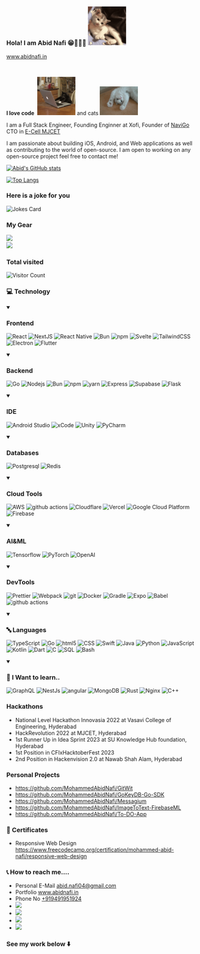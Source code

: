 ### Hola! I am Abid Nafi 😁🧑🏻‍💻 <img src="sup.gif" width="100px">

<!--
[![Typing SVG](https://readme-typing-svg.demolab.com?font=Fira+Code&duration=2500&pause=500&color=00A4FD&width=435&lines=Full+Stack+Engineer;Frontend+Engineer;Swift+Developer;Android+Developer;Student;CEO)](https://git.io/typing-svg)
-->
www.abidnafi.in

&nbsp;
&nbsp;
&nbsp;



**I love code**&nbsp;&nbsp;<img src="code.gif" width="100px"> and cats <img src="play.gif" width="100px">

I am a Full Stack Engineer, Founding Enginner at Xofi, Founder of <a href="https://www.navigorides.com" target="_blank">NaviGo</a> CTO in <a href="https://ecellmjcet.com" target="_blank">E-Cell MJCET</a>





I am passionate about building iOS, Android, and Web applications as well as contributing to the world of open-source. I am open to working on any open-source project feel free to contact me!

[![Abid's GitHub stats](https://github-readme-stats.vercel.app/api?username=MohammedAbidNafi&show_icons=true&theme=dracula)](https://github.com/anuraghazra/github-readme-stats)

[![Top Langs](https://github-readme-stats.vercel.app/api/top-langs/?username=MohammedAbidNafi&layout=compact&theme=dracula&hide=java,gdscript,kotlin)](https://github.com/anuraghazra/github-readme-stats)


### Here is a joke for you 

![Jokes Card](https://readme-jokes.vercel.app/api?hideBorder)

### My Gear
<a><img src="https://img.shields.io/badge/Apple-Macbook Air M2-999999?style=for-the-badge&logo=apple&logoColor=white" height=25></a>                                
<a><img src="https://img.shields.io/badge/Dell-G3-0076CE?style=for-the-badge&logo=dell&logoColor=white" height=25></a>


### Total visited

![Visitor Count](https://profile-counter.glitch.me/MohammedAbidNafi/count.svg)


### 💻 Technology

<details open>
	<summary><h3>Frontend</h3></summary>
	<p>
		<img alt="React" src="https://img.shields.io/badge/-React-45b8d8?style=flat-square&logo=react&logoColor=white" />  
		<img alt="NextJS" src="https://img.shields.io/badge/-NextJS-000000?style=flat-square&logo=nextdotjs&logoColor=white" />
		<img alt="React Native" src="https://img.shields.io/badge/-React Native-45b8d8?style=flat-square&logo=react&logoColor=white" />
		<img alt="Bun" src="https://img.shields.io/badge/-Bun.js-000000?style=flat-square&logo=bun&logoColor=white" />
		<img alt="npm" src="https://img.shields.io/badge/-NPM-CB3837?style=flat-square&logo=npm&logoColor=white" />
		<img alt="Svelte" src="https://img.shields.io/badge/-Svelte-FF3E00?style=flat-square&logo=svelte&logoColor=white" />
  		<img alt="TailwindCSS" src="https://img.shields.io/badge/-Tailwind CSS-06B6D4?style=flat-square&logo=tailwindcss&logoColor=white" />
    		<img alt="Electron" src="https://img.shields.io/badge/-Electron-47848F?style=flat-square&logo=electron&logoColor=white" />
      		<img alt="Flutter" src="https://img.shields.io/badge/-Flutter-02569B?style=flat-square&logo=flutter&logoColor=white" />
	</p>
</details>




<details open>
	<summary><h3>Backend</h3></summary>
	<p>
		<img alt="Go" src="https://img.shields.io/badge/-Go-00a8cd?style=flat-square&logo=Go&logoColor=white" />
		<img alt="Nodejs" src="https://img.shields.io/badge/-Nodejs-43853d?style=flat-square&logo=Node.js&logoColor=white" />
		<img alt="Bun" src="https://img.shields.io/badge/-Bun.js-000000?style=flat-square&logo=bun&logoColor=white" />
		<img alt="npm" src="https://img.shields.io/badge/-NPM-CB3837?style=flat-square&logo=npm&logoColor=white" />
		<img alt="yarn" src="https://img.shields.io/badge/-Yarn-2C8EBB?style=flat-square&logo=yarn&logoColor=white" />
		<img alt="Express" src="https://img.shields.io/badge/-Express-000000?style=flat-square&logo=express&logoColor=white" />
		<img alt="Supabase" src="https://img.shields.io/badge/-Supabase-3FCF8E?style=flat-square&logo=supabase&logoColor=white" />
		<img alt="Flask" src="https://img.shields.io/badge/-Flask-000000?style=flat-square&logo=flask&logoColor=white" />
	</p>
</details>

<details open>
	<summary><h3>IDE</h3></summary>
<p>
	<img alt="Android Studio" src="https://img.shields.io/badge/-Android Studio-3DDC84?style=flat-square&logo=androidstudio&logoColor=white" />
	<img alt="xCode" src="https://img.shields.io/badge/-xCode-147EFB?style=flat-square&logo=xcode&logoColor=white" />
	<img alt="Unity" src="https://img.shields.io/badge/-Unity-FFFFFF?style=flat-square&logo=unity&logoColor=black" />
	<img alt="PyCharm" src="https://img.shields.io/badge/-PyCharm-000000?style=flat-square&logo=pycharm&logoColor=white" />
</p>
</details>


<details open>
	<summary><h3>Databases</h3></summary>
	<p>
		<img alt="Postgresql" src="https://img.shields.io/badge/-PostgreSQL-4169E1?style=flat-square&logo=postgresql&logoColor=white" />
		<img alt="Redis" src="https://img.shields.io/badge/-Redis-FF4438?style=flat-square&logo=redis&logoColor=white" />
	</p>
</details>


<details open>
	<summary><h3>Cloud Tools</h3></summary>
	<p>
		<img alt="AWS" src="https://img.shields.io/badge/-AWS-232F3E?style=flat-square&logo=amazonwebservices&logoColor=white" />
		<img alt="github actions" src="https://img.shields.io/badge/-Github_Actions-2088FF?style=flat-square&logo=github-actions&logoColor=white" />
		<img alt="Cloudflare" src="https://img.shields.io/badge/-Cloudflare-f6821f?style=flat-square&logo=cloudflare&logoColor=white" />
		<img alt="Vercel" src="https://img.shields.io/badge/-Vercel-000000?style=flat-square&logo=vercel&logoColor=white" />
		<img alt="Google Cloud Platform" src="https://img.shields.io/badge/-Google_Cloud_Platform-1a73e8?style=flat-square&logo=google-cloud&logoColor=white" />
		<img alt="Firebase" src="https://img.shields.io/badge/-Firebase-DD2C00?style=flat-square&logo=firebase&logoColor=white" />
	</p>
</details>

<details open>
	<summary><h3>AI&ML</h3></summary>
	<p>
		<img alt="Tensorflow" src="https://img.shields.io/badge/-Tensorflow-FF6F00?style=flat-square&logo=tensorflow&logoColor=white" />
		<img alt="PyTorch" src="https://img.shields.io/badge/-PyTorch-EE4C2C?style=flat-square&logo=pytorch&logoColor=white" />
		<img alt="OpenAI" src="https://img.shields.io/badge/-OpenAI-412991?style=flat-square&logo=openai&logoColor=white" />
	</p>
</details>


<details open>
	<summary><h3>DevTools</h3></summary>
	<p>
		<img alt="Prettier" src="https://img.shields.io/badge/-Prettier-F7B93E?style=flat-square&logo=prettier&logoColor=white" />
		<img alt="Webpack" src="https://img.shields.io/badge/-Webpack-8DD6F9?style=flat-square&logo=webpack&logoColor=white" />
		<img alt="git" src="https://img.shields.io/badge/-Git-F05032?style=flat-square&logo=git&logoColor=white" />
		<img alt="Docker" src="https://img.shields.io/badge/-Docker-46a2f1?style=flat-square&logo=docker&logoColor=white" />
		<img alt="Gradle" src="https://img.shields.io/badge/-Gradle-02303A?style=flat-square&logo=gradle&logoColor=white" />
		<img alt="Expo" src="https://img.shields.io/badge/-Expo-000020?style=flat-square&logo=expo&logoColor=white" />
		<img alt="Babel" src="https://img.shields.io/badge/-Babel-F9DC3E?style=flat-square&logo=babel&logoColor=black" />
		<img alt="github actions" src="https://img.shields.io/badge/-Vite-646CFF?style=flat-square&logo=vite&logoColor=white" />
	</p>
</details>

  

<details open>
	<summary><h3>🔤 Languages</h3></summary>
	<p>
		<img alt="TypeScript" src="https://img.shields.io/badge/-TypeScript-007ACC?style=flat-square&logo=typescript&logoColor=white" />
		<img alt="Go" src="https://img.shields.io/badge/-Go-00a8cd?style=flat-square&logo=Go&logoColor=white" />
		<img alt="html5" src="https://img.shields.io/badge/-HTML5-E34F26?style=flat-square&logo=html5&logoColor=white" />
		<img alt="CSS" src="https://img.shields.io/badge/-CSS-1572B6?style=flat-square&logo=css3&logoColor=white" />
		<img alt="Swift" src="https://img.shields.io/badge/-Swift-F05138?style=flat-square&logo=swift&logoColor=white" />
		<img alt="Java" src="https://img.shields.io/badge/-Java-E34F26?style=flat-square&logo=coffeescript&logoColor=white" />
		<img alt="Python" src="https://img.shields.io/badge/-Python-3776AB?style=flat-square&logo=python&logoColor=white" />
		<img alt="JavaScript" src="https://img.shields.io/badge/-JavaScript-F7DF1E?style=flat-square&logo=javascript&logoColor=black" />
		<img alt="Kotlin" src="https://img.shields.io/badge/-Kotlin-7F52FF?style=flat-square&logo=kotlin&logoColor=white" />
		<img alt="Dart" src="https://img.shields.io/badge/-Dart-0175C2?style=flat-square&logo=dart&logoColor=white" />
		<img alt="C" src="https://img.shields.io/badge/-C-A8B9CC?style=flat-square&logo=c&logoColor=white" />
		<img alt="SQL" src="https://img.shields.io/badge/-SQL-4169E1?style=flat-square&logo=postgresql&logoColor=white" />
		<img alt="Bash" src="https://img.shields.io/badge/-Bash-4EAA25?style=flat-square&logo=gnubash&logoColor=white" />
	</p>
</details>





<details open>
<summary><h3>🏫 I Want to learn..</h3></summary>
<p>
	<img alt="GraphQL" src="https://img.shields.io/badge/-GraphQL-E10098?style=flat-square&logo=graphql&logoColor=white" />
	<img alt="NestJs" src="https://img.shields.io/badge/-NestJs-ea2845?style=flat-square&logo=nestjs&logoColor=white" />
  	<img alt="angular" src="https://img.shields.io/badge/-Angular-DD0031?style=flat-square&logo=angular&logoColor=white" />
	<img alt="MongoDB" src="https://img.shields.io/badge/-MongoDB-13aa52?style=flat-square&logo=mongodb&logoColor=white" />
	<img alt="Rust" src="https://img.shields.io/badge/-Rust-000000?style=flat-square&logo=rust&logoColor=white" />
	<img alt="Nginx" src="https://img.shields.io/badge/-Nginx-009639?style=flat-square&logo=nginx&logoColor=white" />
	<img alt="C++" src="https://img.shields.io/badge/-C++-00599C?style=flat-square&logo=cplusplus&logoColor=white" />
</p>
	
</details>

### Hackathons 
* National Level Hackathon Innovasia 2022 at Vasavi College of Engineering, Hyderabad
* HackRevolution 2022 at MJCET, Hyderabad
* 1st Runner Up in Idea Sprint 2023 at SU Knowledge Hub foundation, Hyderabad
* 1st Position in CFIxHacktoberFest 2023
* 2nd Position in Hackenvision 2.0 at Nawab Shah Alam, Hyderabad

### Personal Projects

* https://github.com/MohammedAbidNafi/GitWit
* https://github.com/MohammedAbidNafi/GoKeyDB-Go-SDK
* https://github.com/MohammedAbidNafi/Messagium
* https://github.com/MohammedAbidNafi/ImageToText-FirebaseML
* https://github.com/MohammedAbidNafi/To-DO-App

### 📜 Certificates
* Responsive Web Design https://www.freecodecamp.org/certification/mohammed-abid-nafi/responsive-web-design

### 📞 How to reach me....
* Personal E-Mail abid.nafi04@gmail.com
* Portfolio www.abidnafi.in
* Phone No <a href="tel:+919491951924">+919491951924</a>
* <a href="https://www.linkedin.com/in/margs-global-0239b01b1/"><img src="https://img.shields.io/badge/linkedin-%230077B5.svg?&style=for-the-badge&logo=linkedin&logoColor=white" height=25></a>
* <a href="https://www.reddit.com/user/AbidNafi"><img src="https://img.shields.io/badge/Reddit-FF4500?style=for-the-badge&logo=reddit&logoColor=white" height=25></a>
* <a href="https://stackoverflow.com/users/13620323/mohammed-abid-nafi"><img src="https://img.shields.io/badge/Stack_Overflow-FE7A16?style=for-the-badge&logo=stack-overflow&logoColor=white" height=25></a>
* <a href="https://www.instagram.com/md_abid_nafi/"><img src="https://img.shields.io/badge/Instagram-bc2a8d?style=for-the-badge&logo=instagram&logoColor=white" height=25></a>




### See my work below   ⬇️
